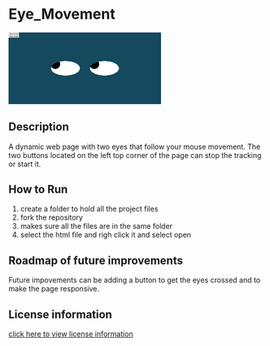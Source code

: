 # Eye_Movement
<img src="eyemovement.png" width = 300>

## Description 
 A dynamic web page with two eyes that follow your mouse movement.
 The two buttons located on the left top corner of the page can stop the tracking 
 or start it.
            
 ## How to Run 
 1. create a folder to hold all the project files
 2. fork the repository
 3. makes sure all the files are in the same  folder
 4. select the html file and righ click it and select open
    
 ## Roadmap of future improvements
 Future impovements can be adding a button to get the eyes crossed and to make the page responsive. 
 
 ## License information
 <a href="https://github.com/Shushu2023/Real_Time_Bus_Tracking/edit/main/LICENSE">click here to view license information</a>
 
